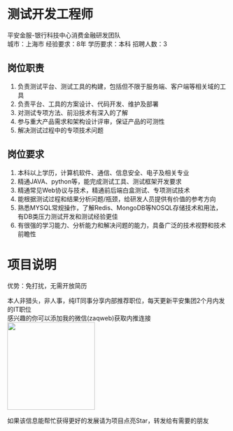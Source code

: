 # 测试开发工程师
平安金服-银行科技中心消费金融研发团队  
城市：上海市 经验要求：8年 学历要求：本科  招聘人数：3

## 岗位职责
1.	负责测试平台、测试工具的构建，包括但不限于服务端、客户端等相关域的工具
   2.	负责平台、工具的方案设计、代码开发、维护及部署
   3.	对测试专项方法、前沿技术有深入的了解
   4.	参与重大产品需求和架构设计评审，保证产品的可测性
   5.	解决测试过程中的专项技术问题

## 岗位要求
1.	本科以上学历，计算机软件、通信、信息安全、电子及相关专业
   2.	精通JAVA、python等，能完成测试工具、测试框架开发要求
   3.	精通常见Web协议与技术，精通前后端白盒测试、专项测试技术
   4.	能根据测试过程和结果分析问题/瓶颈，给研发人员提供有价值的参考方向
   5.	熟悉MYSQL常规操作，了解Redis、MongoDB等NOSQL存储技术和用法，有DB类压力测试开发和测试经验更佳
   6.	有很强的学习能力、分析能力和解决问题的能力，具备广泛的技术视野和技术前瞻性

# 项目说明

优势：免打扰，无需开放简历

本人非猎头，非人事，纯IT同事分享内部推荐职位，每天更新平安集团2个月内发的IT职位  
感兴趣的你可以添加我的微信(zaqweb)获取内推连接  
<img src="https://github.com/zaqweb/PA-IT-JOBS/blob/master/WechatICode.jpeg"  height="200" width="200">

如果该信息能帮忙获得更好的发展请为项目点亮Star，转发给有需要的朋友




